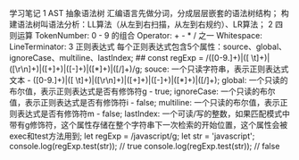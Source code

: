 学习笔记
1 AST 抽象语法树
    汇编语言先做分词，分成层层嵌套的语法树结构；
    构建语法树叫语法分析：LL算法（从左到右扫描，从左到右规约）、LR算法；
2 四则运算
    TokenNumber: 0 - 9 的组合
    Operator: + - * / 之一
    Whitespace: <SP>
    LineTerminator: <LF> <CR>
3 正则表达式
    每个正则表达式包含5个属性：source、global、ignoreCase、multiline、lastIndex;
    ## const regExp = /([0-9\.]+)|([ \t]+)|([\r\n]+)|([\+]+)|([\-]+)|([\*]+)|([\/]+)/g;
    souce: 一个只读字符串，表示正则表达式文本 - ([0-9\.]+)|([ \t]+)|([\r\n]+)|([\+]+)|([\-]+)|([\*]+)|([\/]+);
    global: 一个只读的布尔值，表示正则表达式是否有修饰符g - true;
    ignoreCase: 一个只读的布尔值，表示正则表达式是否有修饰符i - false;
    multiline: 一个只读的布尔值，表示正则表达式是否有修饰符m - false;
    lastIndex: 一个可读/写的整数，如果匹配模式中带有g修饰符，这个属性存储在整个字符串下一次检索的开始位置，这个属性会被exec和test方法用到;
        let regExp = /javascript/g;
        let str = 'javascript';
        console.log(regExp.test(str)); // true
        console.log(regExp.test(str)); // false
